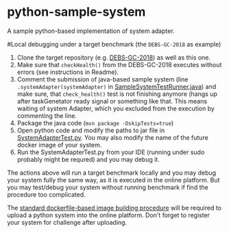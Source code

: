 # python-sample-system
A sample python-based implementation of system adapter.

#Local debugging under a target benchmark (the `DEBS-GC-2018` as example)

1. Clone the target repository (e.g. [DEBS-GC-2018](https://github.com/hobbit-project/DEBS-GC-2018)) as well as this one.
2. Make sure that `checkHealth()` from the DEBS-GC-2018 executes without errors (see instructions in Readme). 
3. Comment the submission of java-based sample system (line ` .systemAdapter(systemAdapter)` in [SampleSystemTestRunner.java](https://github.com/hobbit-project/DEBS-GC-2018/blob/master/src/main/java/org/hobbit/debs_2018_gc_samples/System/SampleSystemTestRunner.java)) and make sure, that `check_health()` test is not finishing anymore (hangs up after taskGenetator ready signal or something like that. This means waiting of system Adapter, which you excluded from the execution by commenting the line.
4. Package the java code (`mvn package -DskipTests=true`)
5. Open python code and modify the paths to jar file in [SystemAdapterTest.py](https://github.com/hobbit-project/python-sample-system/blob/master/src/test/SystemAdapterTest.py). You may also modify the name of the future docker image of your system.
6. Run the SystemAdapterTest.py from your IDE (running under sudo probably might be requred) and you may debug it.

The actions above will run a target benchmark locally and you may debug your system fully the same way, as it is executed in the online platform. But you may test/debug your system without running benchmark if find the procedure too complicated.

The [standard dockerfile-based image building procedure](https://github.com/hobbit-project/platform/wiki/Upload-a-system) will be required to upload a python system into the online platform. Don't forget to register your system for challenge after uploading.

